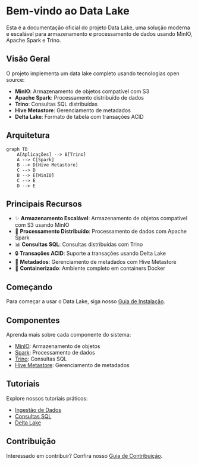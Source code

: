# Bem-vindo ao Data Lake

Esta é a documentação oficial do projeto Data Lake, uma solução moderna e escalável para armazenamento e processamento de dados usando MinIO, Apache Spark e Trino.

## Visão Geral

O projeto implementa um data lake completo usando tecnologias open source:

- **MinIO**: Armazenamento de objetos compatível com S3
- **Apache Spark**: Processamento distribuído de dados
- **Trino**: Consultas SQL distribuídas
- **Hive Metastore**: Gerenciamento de metadados
- **Delta Lake**: Formato de tabela com transações ACID

## Arquitetura

```mermaid
graph TD
    A[Aplicações] --> B[Trino]
    A --> C[Spark]
    B --> D[Hive Metastore]
    C --> D
    B --> E[MinIO]
    C --> E
    D --> E
```

## Principais Recursos

- ✨ **Armazenamento Escalável**: Armazenamento de objetos compatível com S3 usando MinIO
- 🚀 **Processamento Distribuído**: Processamento de dados com Apache Spark
- 📊 **Consultas SQL**: Consultas distribuídas com Trino
- 🔒 **Transações ACID**: Suporte a transações usando Delta Lake
- 📝 **Metadados**: Gerenciamento de metadados com Hive Metastore
- 🐳 **Containerizado**: Ambiente completo em containers Docker

## Começando

Para começar a usar o Data Lake, siga nosso [Guia de Instalação](getting-started/installation.md).

## Componentes

Aprenda mais sobre cada componente do sistema:

- [MinIO](components/minio.md): Armazenamento de objetos
- [Spark](components/spark.md): Processamento de dados
- [Trino](components/trino.md): Consultas SQL
- [Hive Metastore](components/hive.md): Gerenciamento de metadados

## Tutoriais

Explore nossos tutoriais práticos:

- [Ingestão de Dados](tutorials/data-ingestion.md)
- [Consultas SQL](tutorials/sql-queries.md)
- [Delta Lake](tutorials/delta-lake.md)

## Contribuição

Interessado em contribuir? Confira nosso [Guia de Contribuição](development/contributing.md).
